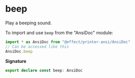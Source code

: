 # beep

Play a beeping sound.

To import and use `beep` from the "AnsiDoc" module:

```ts
import * as AnsiDoc from "@effect/printer-ansi/AnsiDoc"
// Can be accessed like this
AnsiDoc.beep
```

**Signature**

```ts
export declare const beep: AnsiDoc
```

